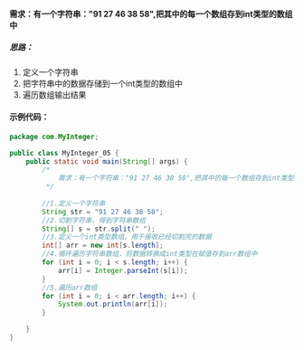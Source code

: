 #### 需求：有一个字符串："91 27 46 38 58",把其中的每一个数组存到int类型的数组中

##### 	思路：

1. 定义一个字符串
2. 把字符串中的数据存储到一个int类型的数组中
3. 遍历数组输出结果

#### 示例代码：

```java
package com.MyInteger;

public class MyInteger_05 {
    public static void main(String[] args) {
        /*
            需求：有一个字符串："91 27 46 38 58",把其中的每一个数组存到int类型的数组中
         */
        
        //1.定义一个字符串
        String str = "91 27 46 38 58";
        //2.切割字符串，得到字符串数组
        String[] s = str.split(" ");
        //3.定义一个int类型数组，用于接收已经切割完的数据
        int[] arr = new int[s.length];
        //4.循环遍历字符串数组，将数据转换成int类型在赋值存到arr数组中
        for (int i = 0; i < s.length; i++) {
            arr[i] = Integer.parseInt(s[i]);
        }
        //5.遍历arr数组
        for (int i = 0; i < arr.length; i++) {
            System.out.println(arr[i]);
        }

    }
}
```